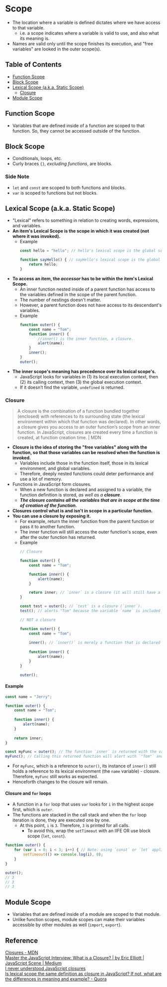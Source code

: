 # Scope
- The location where a variable is defined dictates where we have access to that variable.
	- i.e. a scope indicates where a variable is valid to use, and also what its meaning is.
- Names are valid only until the scope finishes its execution, and "free variables" are looked in the outer scope(s).

## Table of Contents
- [Function Scope](#function-scope)
- [Block Scope](#block-scope)
- [Lexical Scope (a.k.a. Static Scope)](#lexical-scope-aka-static-scope)
	- [Closure](#closure)
- [Module Scope](#module-scope)

## Function Scope
- Variables that are defined inside of a function are scoped to that function. So, they cannot be accessed outside of the function.

## Block Scope
- Conditionals, loops, etc.
- Curly braces `{}`, *excluding functions*, are blocks.
### Side Note
- `let` and `const` are scoped to both functions and blocks.
- `var` is scoped to functions but not blocks.

## Lexical Scope (a.k.a. Static Scope)
- "Lexical" refers to something in relation to creating words, expressions, and variables.
- **An item's Lexical Scope is the scope in which it was created (not where it was invoked).**
	- Example
		```js
		const hello = "hello"; // hello's lexical scope is the global scope.
		
		function sayHello() { // sayHello's lexical scope is the global scope.
			return hello;
		}
		```
- **To access an item, the *accessor* has to be within the item's Lexical Scope.**
	- An inner function nested inside of a parent function has access to the variables defined in the scope of the parent function.
  	- The number of nestings doesn't matter.
	- However, a parent function does not have access to its descendant's variables.
	- Example
		```js
		function outer() {
			const name = "Tom";
			function inner() {
				//inner() is the inner function, a closure.
				alert(name);
			}
			inner();
		}
		outer();
		```
- **The inner scope's meaning has precedence over its lexical scope's.**
	- JavaScript looks for variables in (1) its local execution context, then (2) its calling context, then (3) the global execution context.
	- If it doesn’t find the variable, `undefined` is returned.
### Closure
> A closure is the combination of a function bundled together (enclosed) with references to its surrounding state (the lexical environment within which that function was declared). In other words, a closure gives you access to an outer function’s scope from an inner function. In JavaScript, closures are created every time a function is created, at function creation time. | MDN

- **Closure is the idea of storing the "free variables" along with the function, so that those variables can be resolved when the function is invoked.**
	- Variables include those in the function itself, those in its lexical environment, and global variables.
	- Therefore, deeply nested functions could deter performance and use a lot of memory.
- Functions in JavaScript form closures.
  - When a new function is declared and assigned to a variable, the function definition is stored, *as well as a **closure***.
  - ***The closure contains all the variables that are in scope at the time of creation of the function.***
- **Closures control what is and isn't in scope in a particular function.**
- **You can use a closure by exposing it.**
	- For example, return the inner function from the parent function or pass it to another function.
	- The inner function will still access the outer function's scope, even after the outer function has returned.
	- Example
		```js
		// Closure
		
		function outer() {
			const name = "Tom";

			function inner() {
				alert(name);
			}

			return inner; // `inner` is a closure (it will still have a reference to the `name` variable from its lexical environment).
		}

		const test = outer(); // `test` is a closure (`inner`).
		test(); // alerts "Tom" because the variable `name` is included in the closure.
		```
		```js
		// NOT a closure
		
		function outer() {
			const name = "Tom";
			
			inner(); // `inner()` is merely a function that is declared and called in `outer()`.
			
			function inner() {
				alert(name);
			}
		}
		
		outer();
		```
#### Example
```js
const name = "Jerry";

function outer() {
	const name = "Tom";
	
	function inner() {
		alert(name);
	}
	
	return inner;
}

const myFunc = outer(); // The function `inner` is returned with the variable `name` set to `"Tom"`.
myFunc(); // Calling this returned function will alert with `"Tom"` and not `"Jerry"` because of closures.
```
- For `myFunc`, which is a reference to `outer()`, its instance of `inner()` still holds a reference to its lexical environment (the `name` variable) - closure. Therefore, `myFunc` still works as expected.
- Henceforth changes to the closure will remain.
#### Closure and `for` loops
- A function in a `for` loop that uses `var` looks for `i` in the highest scope first, which is `outer`.
- The functions are stacked in the call stack and when the `for` loop iteration is done, they are executed one by one.
	- At this point, `i` is `3`. Therefore, `3` is printed for all calls.
		- To avoid this, wrap the `setTimeout` with an IIFE OR use block scope (`let`, `const`).
```js
function outer() {
	for (var i = 0; i < 3; i++) { // Note: using `const` or `let` applies block scope.
		setTimeout(() => console.log(i), 0);
	}
}

outer();
// 3
// 3
// 3
```

## Module Scope
- Variables that are defined inside of a module are scoped to that module.
- Unlike function scopes, module scopes can make their variables accessible by other modules as well (`import`, `export`).

## Reference
[Closures - MDN](https://developer.mozilla.org/en-US/docs/Web/JavaScript/Closures)  
[Master the JavaScript Interview: What is a Closure? | by Eric Elliott | JavaScript Scene | Medium](https://medium.com/javascript-scene/master-the-javascript-interview-what-is-a-closure-b2f0d2152b36)  
[I never understood JavaScript closures](https://medium.com/dailyjs/i-never-understood-javascript-closures-9663703368e8)  
[Is lexical scope the same definition as closure in JavaScript? If not, what are the differences in meaning and example? - Quora](https://www.quora.com/Is-lexical-scope-the-same-definition-as-closure-in-JavaScript-If-not-what-are-the-differences-in-meaning-and-example)  
